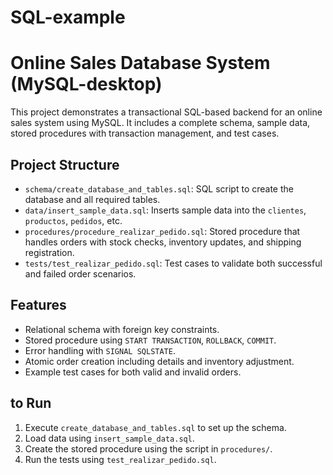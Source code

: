 # SQL-example

# Online Sales Database System (MySQL-desktop)

This project demonstrates a transactional SQL-based backend for an online sales system using MySQL. It includes a complete schema, sample data, stored procedures with transaction management, and test cases.

## Project Structure

- `schema/create_database_and_tables.sql`: SQL script to create the database and all required tables.
- `data/insert_sample_data.sql`: Inserts sample data into the `clientes`, `productos`, `pedidos`, etc.
- `procedures/procedure_realizar_pedido.sql`: Stored procedure that handles orders with stock checks, inventory updates, and shipping registration.
- `tests/test_realizar_pedido.sql`: Test cases to validate both successful and failed order scenarios.

## Features

- Relational schema with foreign key constraints.
- Stored procedure using `START TRANSACTION`, `ROLLBACK`, `COMMIT`.
- Error handling with `SIGNAL SQLSTATE`.
- Atomic order creation including details and inventory adjustment.
- Example test cases for both valid and invalid orders.

## to Run

1. Execute `create_database_and_tables.sql` to set up the schema.
2. Load data using `insert_sample_data.sql`.
3. Create the stored procedure using the script in `procedures/`.
4. Run the tests using `test_realizar_pedido.sql`.


